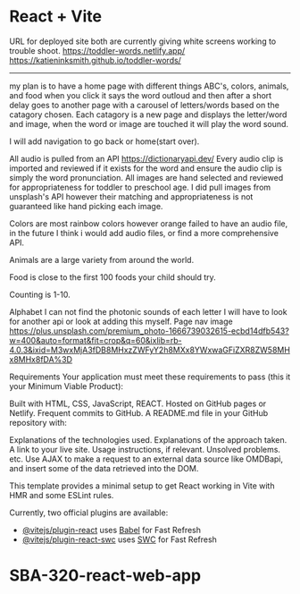 # React + Vite

URL for deployed site
both are currently giving white screens working to trouble shoot.
https://toddler-words.netlify.app/
https://katieninksmith.github.io/toddler-words/

---

my plan is to have a home page with different things ABC's, colors, animals, and food when you click it says the word outloud and then after a short delay goes to another page with a carousel of letters/words based on the catagory chosen. Each catagory is a new page and displays the letter/word and image, when the word or image are touched it will play the word sound.

I will add navigation to go back or home(start over).

All audio is pulled from an API https://dictionaryapi.dev/
Every audio clip is imported and reviewed if it exists for the word and ensure the audio clip is simply the word pronunciation.
All images are hand selected and reviewed for appropriateness for toddler to preschool age. I did pull images from unsplash's API however their matching and appropriateness is not guaranteed like hand picking each image.

Colors are most rainbow colors however orange failed to have an audio file, in the future I think i would add audio files, or find a more comprehensive API.

Animals are a large variety from around the world.

Food is close to the first 100 foods your child should try.

Counting is 1-10.

Alphabet I can not find the photonic sounds of each letter I will have to look for another api or look at adding this myself.
Page nav image https://plus.unsplash.com/premium_photo-1666739032615-ecbd14dfb543?w=400&auto=format&fit=crop&q=60&ixlib=rb-4.0.3&ixid=M3wxMjA3fDB8MHxzZWFyY2h8MXx8YWxwaGFiZXR8ZW58MHx8MHx8fDA%3D

Requirements
Your application must meet these requirements to pass (this it your Minimum Viable Product):

Built with HTML, CSS, JavaScript, REACT.
Hosted on GitHub pages or Netlify.
Frequent commits to GitHub.
A README.md file in your GitHub repository with:

Explanations of the technologies used.
Explanations of the approach taken.
A link to your live site.
Usage instructions, if relevant.
Unsolved problems.
etc.
Use AJAX to make a request to an external data source like OMDBapi, and insert some of the data retrieved into the DOM.

This template provides a minimal setup to get React working in Vite with HMR and some ESLint rules.

Currently, two official plugins are available:

- [@vitejs/plugin-react](https://github.com/vitejs/vite-plugin-react/blob/main/packages/plugin-react/README.md) uses [Babel](https://babeljs.io/) for Fast Refresh
- [@vitejs/plugin-react-swc](https://github.com/vitejs/vite-plugin-react-swc) uses [SWC](https://swc.rs/) for Fast Refresh

# SBA-320-react-web-app
